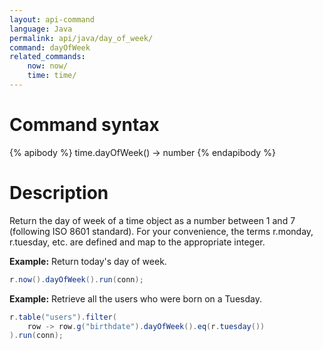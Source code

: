 ```yaml
---
layout: api-command
language: Java
permalink: api/java/day_of_week/
command: dayOfWeek
related_commands:
    now: now/
    time: time/
---
```


# Command syntax #

{% apibody %}
time.dayOfWeek() &rarr; number
{% endapibody %}

# Description #

Return the day of week of a time object as a number between 1 and 7 (following ISO 8601 standard). For your convenience, the terms r.monday, r.tuesday, etc. are defined and map to the appropriate integer.

__Example:__ Return today's day of week.

```java
r.now().dayOfWeek().run(conn);
```

__Example:__ Retrieve all the users who were born on a Tuesday.

```java
r.table("users").filter(
    row -> row.g("birthdate").dayOfWeek().eq(r.tuesday())
).run(conn);
```


